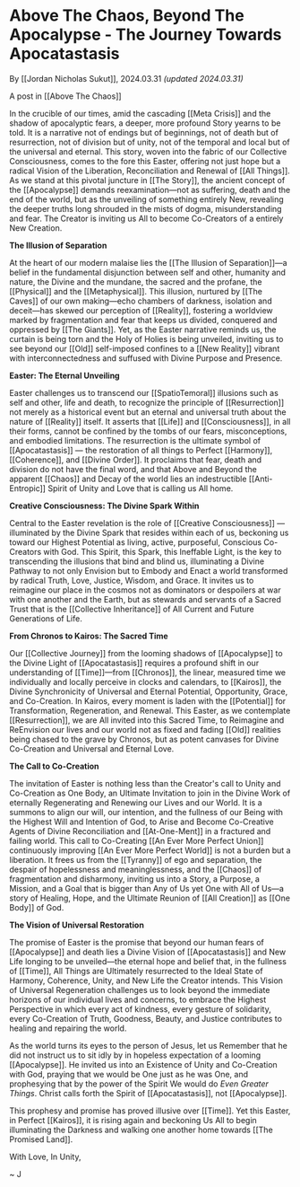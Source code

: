 # Above The Chaos, Beyond The Apocalypse - The Journey Towards Apocatastasis

By [[Jordan Nicholas Sukut]], 2024.03.31 _(updated 2024.03.31)_  

A post in [[Above The Chaos]]  

In the crucible of our times, amid the cascading [[Meta Crisis]] and the shadow of apocalyptic fears, a deeper, more profound Story yearns to be told. It is a narrative not of endings but of beginnings, not of death but of resurrection, not of division but of unity, not of the temporal and local but of the universal and eternal. This story, woven into the fabric of our Collective Consciousness, comes to the fore this Easter, offering not just hope but a radical Vision of the Liberation, Reconciliation and Renewal of [[All Things]]. As we stand at this pivotal juncture in [[The Story]], the ancient concept of the [[Apocalypse]] demands reexamination—not as suffering, death and the end of the world, but as the unveiling of something entirely New, revealing the deeper truths long shrouded in the mists of dogma, misunderstanding and fear. The Creator is inviting us All to become Co-Creators of a entirely New Creation. 

**The Illusion of Separation**

At the heart of our modern malaise lies the [[The Illusion of Separation]]—a belief in the fundamental disjunction between self and other, humanity and nature, the Divine and the mundane, the sacred and the profane, the [[Physical]] and the [[Metaphysical]]. This illusion, nurtured by [[The Caves]] of our own making—echo chambers of darkness, isolation and deceit—has skewed our perception of [[Reality]], fostering a worldview marked by fragmentation and fear that keeps us divided, conquered and oppressed by [[The Giants]]. Yet, as the Easter narrative reminds us, the curtain is being torn and the Holy of Holies is being unveiled, inviting us to see beyond our [[Old]] self-imposed confines to a [[New Reality]] vibrant with interconnectedness and suffused with Divine Purpose and Presence.

**Easter: The Eternal Unveiling**

Easter challenges us to transcend our [[SpatioTemoral]] illusions such as self and other, life and death, to recognize the principle of [[Resurrection]] not merely as a historical event but an eternal and universal truth about the nature of [[Reality]] itself. It asserts that [[Life]] and [[Consciousness]], in all their forms, cannot be confined by the tombs of our fears, misconceptions, and embodied limitations. The resurrection is the ultimate symbol of [[Apocatastasis]] — the restoration of all things to Perfect [[Harmony]], [[Coherence]], and [[Divine Order]]. It proclaims that fear, death and division do not have the final word, and that Above and Beyond the apparent [[Chaos]] and Decay of the world lies an indestructible [[Anti-Entropic]] Spirit of Unity and Love that is calling us All home. 

**Creative Consciousness: The Divine Spark Within**

Central to the Easter revelation is the role of [[Creative Consciousness]] — illuminated by the Divine Spark that resides within each of us, beckoning us toward our Highest Potential as living, active, purposeful, Conscious Co-Creators with God. This Spirit, this Spark, this Ineffable Light, is the key to transcending the illusions that bind and blind us, illuminating a Divine Pathway to not only Envision but to Embody and Enact a world transformed by radical Truth, Love, Justice, Wisdom, and Grace. It invites us to reimagine our place in the cosmos not as dominators or despoilers at war with one another and the Earth, but as stewards and servants of a Sacred Trust that is the [[Collective Inheritance]] of All Current and Future Generations of Life. 

**From Chronos to Kairos: The Sacred Time**

Our [[Collective Journey]] from the looming shadows of [[Apocalypse]] to the Divine Light of [[Apocatastasis]] requires a profound shift in our understanding of [[Time]]—from [[Chronos]], the linear, measured time we individually and locally perceive in clocks and calendars, to [[Kairos]], the Divine Synchronicity of Universal and Eternal Potential, Opportunity, Grace, and Co-Creation. In Kairos, every moment is laden with the [[Potential]] for Transformation, Regeneration, and Renewal. This Easter, as we contemplate [[Resurrection]], we are All invited into this Sacred Time, to Reimagine and ReEnvision our lives and our world not as fixed and fading [[Old]] realities being chased to the grave by Chronos, but as potent canvases for Divine Co-Creation and Universal and Eternal Love. 

**The Call to Co-Creation**

The invitation of Easter is nothing less than the Creator's call to Unity and Co-Creation as One Body, an Ultimate Invitation to join in the Divine Work of eternally Regenerating and Renewing our Lives and our World. It is a summons to align our will, our intention, and the fullness of our Being with the Highest Will and Intention of God, to Arise and Become Co-Creative Agents of Divine Reconciliation and [[At-One-Ment]] in a fractured and failing world. This call to Co-Creating [[An Ever More Perfect Union]] continuously improving [[An Ever More Perfect World]] is not a burden but a liberation. It frees us from the [[Tyranny]] of ego and separation, the despair of hopelessness and meaninglessness, and the [[Chaos]] of fragmentation and disharmony, inviting us into a Story, a Purpose, a Mission, and a Goal that is bigger than Any of Us yet One with All of Us—a story of Healing, Hope, and the Ultimate Reunion of [[All Creation]] as [[One Body]] of God. 

**The Vision of Universal Restoration**

The promise of Easter is the promise that beyond our human fears of [[Apocalypse]] and death lies a Divine Vision of [[Apocatastasis]] and New Life longing to be unveiled—the eternal hope and belief that, in the fullness of [[Time]], All Things are Ultimately resurrected to the Ideal State of Harmony, Coherence, Unity, and New Life the Creator intends. This Vision of Universal Regeneration challenges us to look beyond the immediate horizons of our individual lives and concerns, to embrace the Highest Perspective in which every act of kindness, every gesture of solidarity, every Co-Creation of Truth, Goodness, Beauty, and Justice contributes to healing and repairing the world.

As the world turns its eyes to the person of Jesus, let us Remember that he did not instruct us to sit idly by in hopeless expectation of a looming [[Apocalypse]]. He invited us into an Existence of Unity and Co-Creation with God, praying that we would be One just as he was One, and prophesying that by the power of the Spirit We would do *Even Greater Things*. Christ calls forth the Spirit of [[Apocatastasis]], not [[Apocalypse]]. 

This prophesy and promise has proved illusive over [[Time]]. Yet this Easter, in Perfect [[Kairos]], it is rising again and beckoning Us All to begin illuminating the Darkness and walking one another home towards [[The Promised Land]]. 

With Love, In Unity, 

~ J  